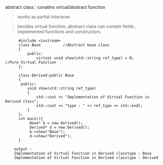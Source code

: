 abstract class : conatins virtual/abstract function

> works as partial interaces                           

> besides virtual function, abstract class can contain fields , implemented functions and constructors


          #include <iostream>
          class Base          //Abstract base class
          {
              public:
                  virtual void show(std::string ref_type) = 0;            //Pure Virtual Function
          };

          class Derived:public Base
          {
           public:
              void show(std::string ref_type)
              { 
                  std::cout << "Implementation of Virtual Function in Derived class"; 
                  std::cout << "type : " << ref_type << std::endl;
              }
          };
          int main(){
               Base* b = new Derived();
               Derived* d = new Derived();
               b->show("Base");
               d->show("Derived");
          }

        output :
        Implementation of Virtual Function in Derived classtype : Base
        Implementation of Virtual Function in Derived classtype : Derived
